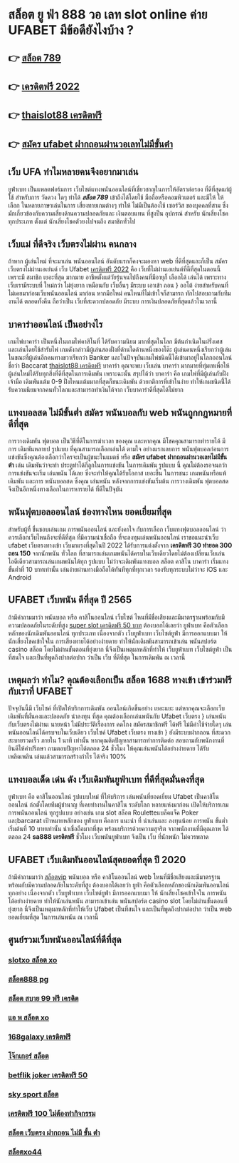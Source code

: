 # สล็อต ยู ฟ่า 888 วอ เลท  slot online ค่าย UFABET มีข้อดียังไงบ้าง ?

## 👉 [สล็อต 789](https://mabet.net/credit-free-50/)
## 👉 [เครดิตฟรี 2022](https://mabet.net/credit-free-100/)
## 👉 [thaislot88 เครดิตฟรี](https://member.mabet.net/?action=login)
## 👉 [สมัคร ufabet ฝากถอนผ่านวอเลทไม่มีขั้นต่ํา](https://mabet.net/)

## เว็บ UFA ทำไมหลายคนจึงอยากมาเล่น

 ยูฟ่าเบท  เป็นแพลตฟอร์มการ เว็บไซต์แทงพนันออนไลน์ที่เชี่ยวชาญในการให้อัตราต่อรอง ที่ดีที่สุดแก่ผู้ใช้ สำหรับการ วัดดวง ใดๆ  ทำได้ ***สล็อต 789*** เข้าถึงได้โดยใช้  มือถือหรือคอมพิวเตอร์ และมีให้  ให้เลือก ในหลายภาษาเล่นในการ  เสี่ยงทายเกมต่างๆ ทำให้  ไม่มีเป็นต้องใช้ เซอร์วิส ของบุคคลที่สาม ซึ่งมักเกี่ยวข้องกับความเสี่ยงด้านความปลอดภัยและ  เงินตอบแทน ที่สูงป็น อุปกรณ์ สำหรับ  นักเสี่ยงโชค ทุกประเภท ตั้งแต่ นักเสี่ยงโชคตัวยงไปจนถึง สมาชิกทั่วไป


##  เว็บแม่ ที่ดีจริง เว็บตรงไม่ผ่าน คนกลาง 

ถ้าหาก ผู้เล่นใหม่ ที่จะมาเล่น พนันออนไลน์  อันดับแรกก็คงจะมองหา web ที่ดีที่สุดและก็เป็น สมัครเว็บตรงไม่ผ่านเอเย่นต์   เว็บ Ufabet [เครดิตฟรี 2022](https://member.mabet.net/?action=login) คือ เว็บที่ไม่ผ่านเอเย่นต์ที่ดีที่สุดในตอนนี้เพราะมี สมาชิก เยอะที่สุด มากมาย อาชีพตั้งแต่วัยรุ่นจนไปถึงคนที่มีอายุก็ เลือกได้ เล่นได้ เพราะทาง เว็บเรามีระบบที่ ใหม่กว่า ไม่ยุ่งยาก เหมือนกับ เว็บอื่นๆ มีระบบ เอาเข้า ถอน } ออโต้ ง่ายสำหรับคนที่ ไม่เคยมาก่อนเว็บพนันออนไลน์ มาก่อน หากมือใหม่ คนไหนที่ไม่เข้าใจก็สามารถ ทักไปสอบถามกับทีมงานได้ ตลอดทั้งคืน ถือว่าเป็น เว็บที่สะดวกปลอดภัย มีระบบ การเงินปลอดภัยที่สุดแล้วในเวลานี้ 


## บาคาร่าออนไลน์  เป็นอย่างไร  

 เกมไพ่บาคาร่า เป็นหนึ่งในเกมไพ่คาสิโนที่ ได้รับความนิยม มากที่สุดในโลก มีต้นกำเนิดในฝรั่งเศส และเล่นโดยใช้สำรับไพ่ เกมดังกล่าวมีผู้เล่นสองฝั่งที่ด้านใดด้านหนึ่งของโต๊ะ ผู้เล่นคนหนึ่งเรียกว่าผู้เล่น ในขณะที่ผู้เล่นอีกคนทางขวาเรียกว่า  Banker และในปัจจุบันเกมไพ่ชนิดนี้ได้เข้ามาอยู่ในโลกออนไลน์ ชื่อว่า  Baccarat [thaislot88 เครดิตฟรี](https://mabet.net/) บาคาร่า  คุณจะพบ  เว็บเล่น บาคาร่า มากมายที่ทุ่มเทเพื่อให้ผู้เล่นใหม่ได้รับทุกสิ่งที่ดีที่สุดในการเดิมพัน เพราะฉะนั้น สรุปได้ว่า บาคาร่า คือ เกมไพ่ที่มีผู้เล่นกับฝั่งเจ้ามือ เดิมพันแต้ม 0-9 ฝั่งไหนแต้มมากที่สุดก็ชนะเดิมพัน ด้วยกติการที่เข้าในง่าย ทำให้เกมชนิดนี้่ได้รับความนิยมจากคนทั่วโลกและสามารถทำเงินได้จาก  เว็บบาคาร่าดีที่สุดได้ไม่ยาก




##  แทงบอลสด ไม่มีขั้นต่ำ สมัคร พนันบอลกับ web พนันถูกกฎหมายที่ดีที่สุด

 การวางเดิมพัน ฟุตบอล เป็นวิธีที่ดีในการฆ่าเวลา ของคุณ และหากคุณ มีโชคคุณสามารถทำรายได้  มีการ เดิมพันหลายป รูปแบบ ที่คุณสามารถเลือกเล่นได้ ตามใจ  อย่างแรกเลยการ พนันฟุตบอลก่อนการแข่งขันซึ่งคุณต้องเลือกว่าใครจะเป็นผู้ชนะในแมตช์ หรือ **สมัคร ufabet ฝากถอนผ่านวอเลทไม่มีขั้นต่ํา** เล่น เดิมพันว่าจะทำ ประตูทำได้กี่ลูกในการแข่งขัน ในการเดิมพัน รูปแบบ นี้ คุณไม่ต้องรอจนกว่าการแข่งขันจะเริ่ม  เล่นพนัน ได้เลย ซึ่งจะทำให้คุณได้รับโอกาส เยอะขึ้น ในการชนะ เกมพนันหรือแพ้ เดิมพัน  และการ พนันบอลสด  ซึ่งคุณ เล่นพนัน หลังจากการแข่งขันเริ่มต้น  การวางเดิมพัน  ฟุตบอลสด จึงเป็นอีกหนึ่งทางเลือกในการหารายได้ ที่ดีในปัจุบัน

##  พนันฟุตบอลออนไลน์ ช่องทางไหน ยอดเยี่ยมที่สุด 

สำหรับผู้ที่ ชื่นชอบเล่นเกม การพนันออนไลน์ และยังคาใจ กับการเลือก เว็บแทงฟุตบอลออนไลน์ ว่าควรเลือกเว็บไหนถึงจะที่ดีที่สุด  ที่มีความน่าเชื่อถือ ที่จะลงทุนเล่นพนันออนไลน์ เราขอแนะนำเว็บ  ufabet เว็บตรงทางเข้า  เว็บมาแรงที่สุดในปี 2022 ได้รับการแต่งตั้งจาก **เครดิตฟรี 30 ทำยอด 300 ถอน 150** จากนักพนัน ทั่วโลก ที่สามารถเล่นเกมพนันได้ครบในเว็บเดียวโดยไม่ต้องเปลี่ยนเว็บเล่น ไอดีเดียวสามารถเล่นเกมพนันได้ทุก รูปแบบ ไม่ว่าจะเดิมพันแทงบอล สล็อต คาสิโน บาคาร่า เริ่มแทงขั้นต่ำที่ 10 บาทเท่านั้น เล่นง่ายผ่านทางมือถือได้ทันทีทุกที่ทุกเวลา รองรับทุกระบบไม่ว่าจะ  iOS และ Android 


## UFABET  เว็บพนัน ดีที่สุด ปี 2565 

ถ้ามีคำถามมาว่า  พนันบอล   หรือ คาสิโนออนไลน์    เว็บไซต์ ไหนที่มีชื่อเสียงและมีมาตรฐานพร้อมกับมีความปลอดภัยในระดับที่สูง [super slot เครดิตฟรี 50 บาท](https://mabet.net/register/) ต้องบอกได้เลยว่า ยูฟ่าเบท  คือตัวเลือกหลักของนักเดิมพันออนไลน์  ทุกประเภท  เนื่องจากตัว เว็บยูฟ่าเบท เว็บไซต์ยูฟ่า มีการออกแบบมา ให้ นักเสี่ยงโชคเข้าใจใน การเสี่ยงทายได้อย่างง่ายดาย ทำให้นักเดิมพันสามารถเข้าเล่น พนันสปอร์ต   casino  สล็อต โดยไม่ผ่านขั้นตอนที่ยุ่งยาก นี่จึงเป็นเหตุผลหลักที่ทำให้ เว็บยูฟ่าเบท เว็บไซต์ยูฟ่า เป็นที่สนใจ และเป็นที่พูดถึงปากต่อปาก ว่าเป็น เว็บ  ที่ดีที่สุด ในการเดิมพัน ณ เวลานี้ 


## เหตุผลว่า ทำไม? คุณต้องเลือกเป็น **สล็อต 1688 ทางเข้า** เข้าร่วมฟรี กับเราที่ UFABET

ปัจจุบันนี้มี เว็บไซค์ ที่เปิดให้บริกการเดิมพัน  ออนไลน์เกิดขึ้นอย่าง เยอะแยะ แต่หากคุณจะเลือกเว็บเดิมพันที่มั่นคงและปลอดภัย  น่าลงทุน  ที่สุด คุณต้องเลือกเล่นพนันกับ  Ufabet เว็บตรง  } เล่นพนันกับเว็บตรงไม่ผ่านเ นายหน้า  ไม่มีประวัติเรื่องการ คดโกง  สมัครสมาชิกฟรี ได้ฟรี ไม่มีค่าใช้จ่ายใดๆ เล่นพนันออนไลน์ได้ครบจบในเว็บเดียว เว็บไซค์  Ufabet เว็บตรง ทางเข้า   } ยังมีระบบฝากถอน ที่สะดวกสะบายรวดเร็ว ภายใน  1 นาที เท่านั้น หากคุณติดปัญหาสามารถทำการติดต่อ สอบถามกับพนักงานที่ยินดีให้คำปรึกษา ถามตอบปัญหาได้ตลอด  24 ชั่วโมง  ให้คุณเล่นพนันได้อย่างง่ายดาย ได้รับ เพลิดเพลิน เล่นแล้วสามารถสร้างกำไร ได้จริง 100% 


## แทงบอลเด็ด เด่น ดัง เว็บเดิมพันยูฟ่าเบท ที่ดีที่สุดมั่นคงที่สุด

 ยูฟ่าเบท คือ คาสิโนออนไลน์ รูปแบบใหม่ ที่ให้บริการ เล่นพนันที่ยอดเยี่ยม Ufabet เป็นคาสิโนออนไลน์   ก่อตั้งโดยทีมผู้ชำนาญ ที่เคยทำงานในคาสิโน ระดับโลก หลายแห่งมาก่อน เปิดให้บริการเกม การพนันออนไลน์ ทุกรูปแบบ อย่างเช่น เกม slot สล็อต Rouletteแบล็คแจ็ค   Poker และฺbarcarat  เป้าหมายหลักของ ยูฟ่าเบท  คือการ แนะนำ ที่ น่าเล่นและ ลงทุนน้อย การพนัน ขั้นต่ำเริ่มต้นที่ 10 บาทเท่านั้น น่าเชื่อถือมากที่สุด พร้อมบริการด้วยความสุจริต  จากพนักงานที่มีคุณภาพ ได้ตลอด 24 **sa888 เครดิตฟรี** ชั่วโมง  เว็บพนันยูฟ่าเบท  จึงเป็น เว็บ ที่นักพนัก  ไม่ควรพลาด

## UFABET  เว็บเดิมพันออนไลน์สุดยอดที่สุด ปี 2020

ถ้ามีคำถามมาว่า [สล็อตvip](https://mabet.net/pg-slot-credit-free/)  พนันบอล   หรือ คาสิโนออนไลน์   web ไหนที่มีชื่อเสียงและมีมาตรฐานพร้อมกับมีความปลอดภัยในระดับที่สูง ต้องบอกได้เลยว่า  ยูฟ่า คือตัวเลือกหลักของนักเดิมพันออนไลน์   ทุกอย่าง  เนื่องจากตัว เว็บยูฟ่าเบท เว็บไซต์ยูฟ่า มีการออกแบบมา ให้ นักเสี่ยงโชคเข้าใจใน การพนัน ได้อย่างง่ายดาย ทำให้นักเล่นพนัน สามารถเข้าเล่น พนันสปอร์ต   casino   slot โดยไม่ผ่านขั้นตอนที่ยุ่งยาก นี่จึงเป็นเหตุผลหลักที่ทำให้เว็บ Ufabet  เป็นที่สนใจ และเป็นที่พูดถึงปากต่อปาก ว่าเป็น web    ยอดเยี่ยมที่สุด ในการเล่นพนัน  ณ เวลานี้ 


## ศูนย์รวมเว็บพนันออนไลน์ที่ดีที่สุด

### [slotxo สล็อต xo](https://atom.io/themes/MABET.net%20สล็อตหมายเลข1%20แตกหนัก%20100%%20777%20สล็อต%20008%20สล็อต%20สล็อตแตกหนัก%2020รับ100)
### [สล็อต888 pg](https://atom.io/themes/MABET.net%20สล็อตหมายเลข1%20แตกหนัก%20100%%20เครดิตฟรี500%20008%20สล็อต%20สล็อตแตกหนัก%2020รับ100)
### [สล็อต สบาย 99 ฟรี เครดิต](https://atom.io/themes/MABET.net%20สล็อตหมายเลข1%20แตกหนัก%20100%%20รวม%20ค่าย%20เกมส์%20สล็อต%20008%20สล็อต%20สล็อตแตกหนัก%2020รับ100)
### [แอ พ สล็อต xo](https://atom.io/themes/MABET.net%20สล็อตหมายเลข1%20แตกหนัก%20100%%20เครดิตฟรี%2050%20แค่สมัคร%20008%20สล็อต%20สล็อตแตกหนัก%2020รับ100)
### [168galaxy เครดิตฟรี](https://atom.io/themes/MABET.net%20สล็อตหมายเลข1%20แตกหนัก%20100%%20เครดิตฟรี%2088%20บาท%202021%20008%20สล็อต%20สล็อตแตกหนัก%2020รับ100)
### [โจ๊กเกอร์ สล็อต](https://atom.io/themes/MABET.net%20สล็อตหมายเลข1%20แตกหนัก%20100%%203xbet%20เครดิตฟรี%20008%20สล็อต%20สล็อตแตกหนัก%2020รับ100)
### [betflik joker เครดิตฟรี 50](https://atom.io/themes/MABET.net%20สล็อตหมายเลข1%20แตกหนัก%20100%%20สล็อต9%20008%20สล็อต%20สล็อตแตกหนัก%2020รับ100)
### [sky sport สล็อต](https://atom.io/themes/MABET.net%20สล็อตหมายเลข1%20แตกหนัก%20100%%20win555%20เครดิตฟรี%20008%20สล็อต%20สล็อตแตกหนัก%2020รับ100)
### [เครดิตฟรี 100 ไม่ต้องทำกิจกรรม](https://atom.io/themes/MABET.net%20สล็อตหมายเลข1%20แตกหนัก%20100%%2011hilo%20สล็อต%20mem%20008%20สล็อต%20สล็อตแตกหนัก%2020รับ100)
### [สล็อต เว็บตรง ฝากถอน ไม่มี ขั้น ต่ํา](https://atom.io/themes/MABET.net%20สล็อตหมายเลข1%20แตกหนัก%20100%%20สล็อต%20818king%20008%20สล็อต%20สล็อตแตกหนัก%2020รับ100)
### [สล็อตxo44](https://atom.io/themes/MABET.net%20สล็อตหมายเลข1%20แตกหนัก%20100%%20m98%20เครดิตฟรี%20100%20008%20สล็อต%20สล็อตแตกหนัก%2020รับ100)